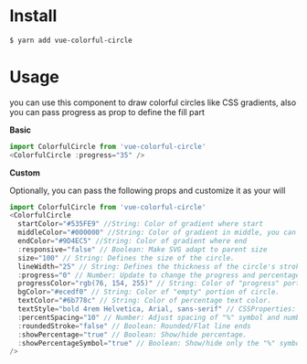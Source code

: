 # Install

```bash
$ yarn add vue-colorful-circle
```

# Usage

you can use this component to draw colorful circles like CSS gradients,
also you can pass progress as prop to define the fill part

**Basic**

```javascript
import ColorfulCircle from 'vue-colorful-circle'
<ColorfulCircle :progress="35" />
```

**Custom**

Optionally, you can pass the following props and customize it as your will

```javascript
import ColorfulCircle from 'vue-colorful-circle'
<ColorfulCircle
  startColor="#535FE9" //String: Color of gradient where start
  middleColor="#000000" //String: Color of gradient in middle, you can ignore it
  endColor="#9D4EC5" //String: Color of gradient where end
  :responsive="false" // Boolean: Make SVG adapt to parent size
  size="100" // String: Defines the size of the circle.
  lineWidth="25" // String: Defines the thickness of the circle's stroke.
  :progress="0" // Number: Update to change the progress and percentage.
  progressColor="rgb(76, 154, 255)" // String: Color of "progress" portion of circle.
  bgColor="#ecedf0" // String: Color of "empty" portion of circle.
  textColor="#6b778c" // String: Color of percentage text color.
  textStyle="bold 4rem Helvetica, Arial, sans-serif" // CSSProperties: Custom styling for percentage.
  :percentSpacing="10" // Number: Adjust spacing of "%" symbol and number.
  :roundedStroke="false" // Boolean: Rounded/Flat line ends
  :showPercentage="true" // Boolean: Show/hide percentage.
  :showPercentageSymbol="true" // Boolean: Show/hide only the "%" symbol.
/>
```

